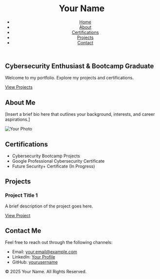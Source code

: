 <!DOCTYPE html>
<html lang="en">
<head>
  <meta charset="UTF-8" />
  <meta name="viewport" content="width=device-width, initial-scale=1.0" />
  <title>Cybersecurity Portfolio</title>
  <link rel="stylesheet" href="assets/css/style.css" />
</head>
<body>
  <!-- Header -->
  <header>
    <div class="container">
      <h1>Your Name</h1>
      <nav>
        <ul>
          <li><a href="#hero">Home</a></li>
          <li><a href="#about">About</a></li>
          <li><a href="#certifications">Certifications</a></li>
          <li><a href="#projects">Projects</a></li>
          <li><a href="#contact">Contact</a></li>
        </ul>
      </nav>
    </div>
  </header>

  <!-- Hero Section -->
  <section id="hero">
    <div class="container">
      <h2>Cybersecurity Enthusiast & Bootcamp Graduate</h2>
      <p>Welcome to my portfolio. Explore my projects and certifications.</p>
      <a href="#projects" class="btn">View Projects</a>
    </div>
  </section>

  <!-- About Section -->
  <section id="about">
    <div class="container">
      <h2>About Me</h2>
      <p>
        [Insert a brief bio here that outlines your background, interests, and career aspirations.]
      </p>
      <img src="assets/images/your-photo.jpg" alt="Your Photo" />
    </div>
  </section>

  <!-- Certifications Section -->
  <section id="certifications">
    <div class="container">
      <h2>Certifications</h2>
      <ul>
        <li>Cybersecurity Bootcamp Projects</li>
        <li>Google Professional Cybersecurity Certificate</li>
        <li>Future Security+ Certificate (In Progress)</li>
      </ul>
    </div>
  </section>

  <!-- Projects Section -->
  <section id="projects">
    <div class="container">
      <h2>Projects</h2>
      <div class="project-grid">
        <!-- Example project -->
        <article class="project">
          <h3>Project Title 1</h3>
          <p>A brief description of the project goes here.</p>
          <a href="https://github.com/yourusername/project1" target="_blank">View Project</a>
        </article>
        <!-- Add additional projects as needed -->
      </div>
    </div>
  </section>

  <!-- Contact Section -->
  <section id="contact">
    <div class="container">
      <h2>Contact Me</h2>
      <p>Feel free to reach out through the following channels:</p>
      <ul>
        <li>Email: <a href="mailto:your.email@example.com">your.email@example.com</a></li>
        <li>LinkedIn: <a href="https://linkedin.com/in/yourprofile" target="_blank">Your Profile</a></li>
        <li>GitHub: <a href="https://github.com/yourusername" target="_blank">yourusername</a></li>
      </ul>
    </div>
  </section>

  <!-- Footer -->
  <footer>
    <div class="container">
      <p>&copy; 2025 Your Name. All Rights Reserved.</p>
    </div>
  </footer>

  <script src="assets/js/main.js"></script>
</body>
</html>
